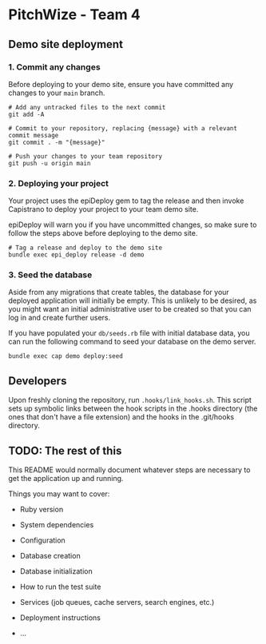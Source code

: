 # PitchWize - Team 4

## Demo site deployment

### 1. Commit any changes
Before deploying to your demo site, ensure you have committed any changes to your `main` branch.

```
# Add any untracked files to the next commit
git add -A

# Commit to your repository, replacing {message} with a relevant commit message
git commit . -m "{message}"

# Push your changes to your team repository
git push -u origin main
```

### 2. Deploying your project

Your project uses the epiDeploy gem to tag the release and then invoke Capistrano to deploy your project to your team demo site.

epiDeploy will warn you if you have uncommitted changes, so make sure to follow the steps above before deploying to the demo site.

```
# Tag a release and deploy to the demo site
bundle exec epi_deploy release -d demo
```

### 3. Seed the database

Aside from any migrations that create tables, the database for your deployed application will initially be empty. This is unlikely to be desired, as you might want an initial administrative user to be created so that you can log in and create further users.

If you have populated your `db/seeds.rb` file with initial database data, you can run the following command to seed your database on the demo server.

```
bundle exec cap demo deploy:seed
```

## Developers

Upon freshly cloning the repository, run `.hooks/link_hooks.sh`. This script
sets up symbolic links between the hook scripts in the .hooks directory (the
ones that don't have a file extension) and the hooks in the .git/hooks directory.


## TODO: The rest of this


This README would normally document whatever steps are necessary to get the
application up and running.

Things you may want to cover:

* Ruby version

* System dependencies

* Configuration

* Database creation

* Database initialization

* How to run the test suite

* Services (job queues, cache servers, search engines, etc.)

* Deployment instructions

* ...
